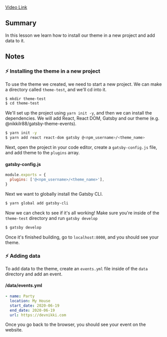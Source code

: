 [Video Link](https://egghead.io/lessons/gatsby-consume-a-theme-in-a-gatsby-application)

## Summary

In this lesson we learn how to install our theme in a new project and add data to it.

## Notes

### ⚡ Installing the theme in a new project

To use the theme we created, we need to start a new project. We can make a directory called `theme-test`, and we'll cd into it.

```bash
$ mkdir theme-test
$ cd theme-test
```

We'll set up the project using `yarn init -y`, and then we can install the dependencies. We will add React, React DOM, Gatsby and our theme (e.g. @nikkilr88/gatsby-theme-events).

```bash
$ yarn init -y
$ yarn add react react-dom gatsby @<npm_username>/<theme_name>
```

Next, open the project in your code editor, create a `gatsby-config.js` file, and add theme to the `plugins` array.

#### gatsby-config.js

```js
module.exports = {
  plugins: ['@<npm_username>/<theme_name>'],
}
```

Next we want to globally install the Gatsby CLI.

```bash
$ yarn global add gatsby-cli
```

Now we can check to see if it's all working! Make sure you're inside of the `theme-test` directory and run `gatsby develop`

```bash
$ gatsby develop
```

Once it's finished building, go to `localhost:8000`, and you should see your theme.

### ⚡ Adding data

To add data to the theme, create an `events.yml` file inside of the `data` directory and add an event.

#### /data/events.yml

```yml
- name: Party
  location: My House
  start_date: 2020-06-19
  end_date: 2020-06-19
  url: https://devnikki.com
```

Once you go back to the browser, you should see your event on the website.
